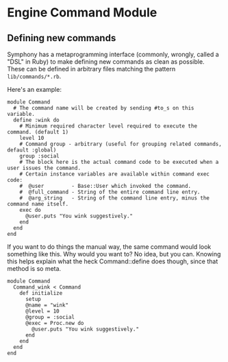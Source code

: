 # Engine Command Module

## Defining new commands

Symphony has a metaprogramming interface (commonly, wrongly, called a "DSL" in Ruby) to make
defining new commands as clean as possible. These can be defined in arbitrary files matching  the
pattern `lib/commands/*.rb`.

Here's an example:

    module Command
      # The command name will be created by sending #to_s on this variable.
      define :wink do
        # Minimum required character level required to execute the command. (default 1)
        level 10
        # Command group - arbitrary (useful for grouping related commands, default :global)
        group :social
        # The block here is the actual command code to be executed when a user issues the command.
        # Certain instance variables are available within command exec code:
        #  @user         - Base::User which invoked the command.
        #  @full_command - String of the entire command line entry.
        #  @arg_string   - String of the command line entry, minus the command name itself.
        exec do
          @user.puts "You wink suggestively."
        end
      end
    end

If you want to do things the manual way, the same command would look something like this. Why would
you want to? No idea, but you can. Knowing this helps explain what the heck Command::define does
though, since that method is so meta.

    module Command
      Command_wink < Command
        def initialize
          setup
          @name = "wink"
          @level = 10
          @group = :social
          @exec = Proc.new do
            @user.puts "You wink suggestively."
          end
        end
      end
    end
